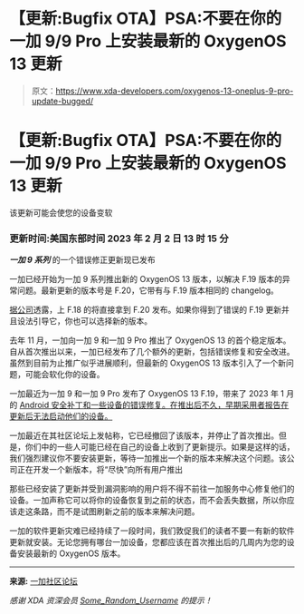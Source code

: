 # 【更新:Bugfix OTA】PSA:不要在你的一加 9/9 Pro 上安装最新的 OxygenOS 13 更新

> 原文：<https://www.xda-developers.com/oxygenos-13-oneplus-9-pro-update-bugged/>

# 【更新:Bugfix OTA】PSA:不要在你的一加 9/9 Pro 上安装最新的 OxygenOS 13 更新

该更新可能会使您的设备变软

### 更新时间:美国东部时间 2023 年 2 月 2 日 13 时 15 分

***一加 9 系列*** 的一个错误修正更新现已发布

一加已经开始为一加 9 系列推出新的 OxygenOS 13 版本，以解决 F.19 版本的异常问题。最新更新的版本号是 F.20，它带有与 F.19 版本相同的 changelog。

[据公司](https://community.oneplus.com/thread/1256800845157629952)透露，上 F.18 的将直接拿到 F.20 发布。如果你得到了错误的 F.19 更新并且设法引导它，你也可以选择新的版本。

去年 11 月，一加向一加 9 和一加 9 Pro 推出了 OxygenOS 13 的首个稳定版本。自从首次推出以来，一加已经发布了几个额外的更新，包括错误修复和安全改进。虽然到目前为止推广似乎进展顺利，但最新的 OxygenOS 13 版本引入了一个新问题，可能会软化你的设备。

一加最近为一加 9 和一加 9 Pro 发布了 OxygenOS 13 F.19，带来了 2023 年 1 月的 [Android 安全补丁和一些设备的错误修复。在推出后不久，早期采用者报告在更新后无法启动他们的设备。](https://www.xda-developers.com/january-2023-android-security-update/)

一加最近在其社区论坛上发帖称，它已经撤回了该版本，并停止了首次推出。但是，你们中的一些人可能已经在自己的设备上收到了更新提示。如果是这样的话，我们强烈建议你不要安装更新，等待一加推出一个新的版本来解决这个问题。该公司正在开发一个新版本，将“尽快”向所有用户推出

那些已经安装了更新并受到漏洞影响的用户将不得不前往一加服务中心修复他们的设备。一加声称它可以将你的设备恢复到之前的状态，而不会丢失数据，所以你应该走这条路，而不是试图刷新之前的版本来解决问题。

一加的软件更新灾难已经持续了一段时间，我们敦促我们的读者不要一有新的软件更新就安装。无论您拥有哪台一加设备，您都应该在首次推出后的几周内为您的设备安装最新的 OxygenOS 版本。

* * *

**来源:** [一加社区论坛](https://community.oneplus.com/thread/1254613500991897602)

*感谢 XDA 资深会员 [Some_Random_Username](https://forum.xda-developers.com/m/some_random_username.8234677/) 的提示！*